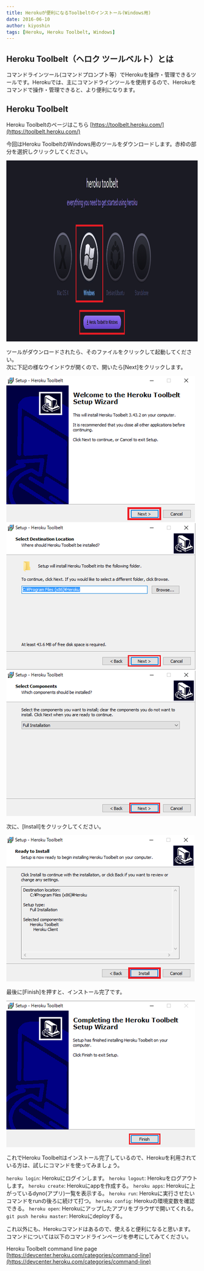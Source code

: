 ```yaml
---
title: Herokuが便利になるToolbeltのインストール(Windows用)
date: 2016-06-10
author: kiyoshin
tags: [Heroku, Heroku Toolbelt, Windows]
---
```


## Heroku Toolbelt（ヘロク ツールベルト）とは
コマンドラインツール(コマンドプロンプト等）でHerokuを操作・管理できるツールです。Herokuでは、主にコマンドラインツールを使用するので、Herokuをコマンドで操作・管理できると、より便利になります。
## Heroku Toolbelt
Heroku Toolbeltのページはこちら
[https://toolbelt.heroku.com/](https://toolbelt.heroku.com/)
 
今回はHeroku ToolbeltのWindows用のツールをダウンロードします。赤枠の部分を選択しクリックしてください。

<img src="images/how-to-install-heroku-toolbelt-1.png" alt="heroku_toolbelt" width="1342" height="477" class="aligncenter size-full wp-image-705" />

ツールがダウンロードされたら、そのファイルをクリックして起動してください。  
次に下記の様なウインドウが開くので、開いたら[Next]をクリックします。

<img src="images/how-to-install-heroku-toolbelt-2.png" alt="installguide" width="497" height="385" class="aligncenter size-full wp-image-708" />

<img src="images/how-to-install-heroku-toolbelt-3.png" alt="heroku_toolbelt_guide" width="498" height="386" class="aligncenter size-full wp-image-710" />

<img src="images/how-to-install-heroku-toolbelt-4.png" alt="heroku_toolebelt_Fullinstall" width="498" height="383" class="aligncenter size-full wp-image-712" />

次に、[Install]をクリックしてください。

<img src="images/how-to-install-heroku-toolbelt-5.png" alt="heroku.install_ready" width="496" height="385" class="aligncenter size-full wp-image-713" />

最後に[Finish]を押すと、インストール完了です。

<img src="images/how-to-install-heroku-toolbelt-6.png" alt="install_finish" width="497" height="386" class="aligncenter size-full wp-image-715" />

これでHeroku Toolbeltはインストール完了しているので、Herokuを利用されている方は、試しにコマンドを使ってみましょう。

```heroku login```: Herokuにログインします。
```heroku logout```: Herokuをログアウトします。
```heroku create```: Herokuにappを作成する。
```heroku apps```: Herokuに上がっているdyno(アプリ)一覧を表示する。
```heroku run```: Herokuに実行させたいコマンドをrunの後ろに続けて打つ。
```heroku config```: Herokuの環境変数を確認できる。
```heroku open```: Herokuにアップしたアプリをブラウザで開いてくれる。
```git push heroku master```: Herokuにdeployする。

これ以外にも、Herokuコマンドはあるので、使えると便利になると思います。
コマンドについては以下のコマンドラインページを参考にしてみてください。

Heroku Toolbelt command line page 
[https://devcenter.heroku.com/categories/command-line](https://devcenter.heroku.com/categories/command-line)